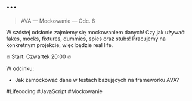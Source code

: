 # ...

> AVA — Mockowanie — Odc. 6

W szóstej odsłonie zajmiemy się mockowaniem danych! Czy jak używać: fakes, mocks, fixtures, dummies, spies oraz stubs! Pracujemy na konkretnym projekcie, więc będzie real life.

🔥 Start: Czwartek 20:00 🔥

W odcinku:

* Jak zamockować dane w testach bazujących na frameworku AVA?

#Lifecoding #JavaScript #Mockowanie
